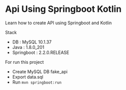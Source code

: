 # Api Using Springboot Kotlin


Learn how to create API using Springboot and Kotlin

Stack
* DB : MySQL 10.1.37
* Java : 1.8.0_201
* Springboot : 2.2.0.RELEASE

For run this project
* Create MySQL DB fake_api
* Export data.sql
* Run `mvn springboot:run`
